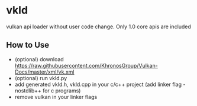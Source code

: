 # vkld
vulkan api loader without user code change. Only 1.0 core apis are included

## How to Use
- (optional) download https://raw.githubusercontent.com/KhronosGroup/Vulkan-Docs/master/xml/vk.xml
- (optional) run vkld.py
- add generated vkld.h, vkld.cpp in your c/c++ project (add linker flag -nostdlib++ for c programs)
- remove vulkan in your linker flags
